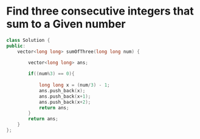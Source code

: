 # Find three consecutive integers that sum to a Given number

```c++
class Solution {
public:
    vector<long long> sumOfThree(long long num) {
        
        vector<long long> ans;

        if((num%3) == 0){
            
            long long x = (num/3) - 1;
            ans.push_back(x);
            ans.push_back(x+1);
            ans.push_back(x+2);
            return ans;
        }
        return ans;
    }
};
```
